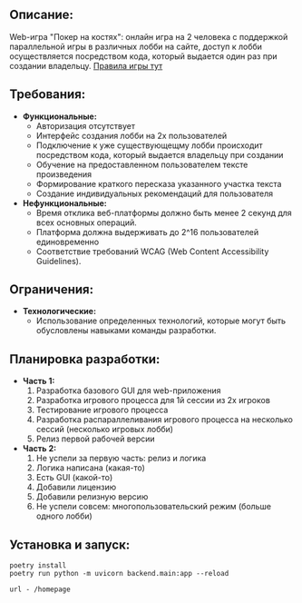 ## Описание:
<p>Web-игра "Покер на костях": онлайн игра на 2 человека с поддержкой параллельной игры в различных лобби на сайте, доступ к лобби осуществляется посредством кода, который выдается один раз при создании владельцу. 
<a href="https://en.wikipedia.org/wiki/Hobbit#Lifestyle" title="Hobbit lifestyles">Правила игры тут</a>
</p>

## Требования:
<ul>
    <li><strong>Функциональные:</strong>
        <ul>
            <li>Авторизация отсутствует</li>
            <li>Интерфейс создания лобби на 2х пользователей</li>
            <li>Подключение к уже существующещму лобби происходит посредством кода, который выдается владельцу при создании</li>
            <li>Обучение на предоставленном пользователем тексте произведения</li>
            <li>Формирование краткого пересказа указанного участка текста</li>
            <li>Создание индивидуальных рекомендаций для пользователя</li>
        </ul>
    </li>
    <li><strong>Нефункциональные:</strong>
        <ul>
            <li>Время отклика веб-платформы должно быть менее 2 секунд для всех основных операций.</li>
            <li>Платформа должна выдерживать до 2^16 пользователей единовременно</li>
            <li>Соответствие требований WCAG (Web Content Accessibility Guidelines).</li>
        </ul>
    </li>
</ul>

## Ограничения:
<ul>
    <li><strong>Технологические:</strong>
        <ul>
            <li>Использование определенных технологий, которые могут быть обусловлены навыками команды разработки.</li>
        </ul>
    </li>
</ul>

## Планировка разработки:
<ul>
    <li><strong>Часть 1:</strong>
        <ol>
            <li>Разработка базового GUI для web-приложения</li>
            <li>Разработка игрового процесса для 1й сессии из 2х игроков</li>
            <li>Тестирование игрового процесса</li>
            <li>Разработка распараллеливания игрового процесса на несколько сессий (несколько игровых лобби)</li>
            <li>Релиз первой рабочей версии</li>
        </ol>
    </li>
    <li><strong>Часть 2:</strong>
        <ol>
            <li>Не успели за первую часть: релиз и логика</li>
            <li>Логика написана (какая-то)</li>
            <li>Есть GUI (какой-то)</li>
            <li>Добавили лицензию</li>
            <li>Добавили релизную версию</li>
            <li>Не успели совсем: многопользовательский режим (больше одного лобби)</li>
        </ol>
    </li>
</ul>

## Установка и запуск:
    poetry install
    poetry run python -m uvicorn backend.main:app --reload

    url - /homepage
